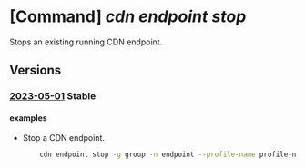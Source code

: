 # [Command] _cdn endpoint stop_

Stops an existing running CDN endpoint.

## Versions

### [2023-05-01](/Resources/mgmt-plane/L3N1YnNjcmlwdGlvbnMve30vcmVzb3VyY2Vncm91cHMve30vcHJvdmlkZXJzL21pY3Jvc29mdC5jZG4vcHJvZmlsZXMve30vZW5kcG9pbnRzL3t9L3N0b3A=/2023-05-01.xml) **Stable**

<!-- mgmt-plane /subscriptions/{}/resourcegroups/{}/providers/microsoft.cdn/profiles/{}/endpoints/{}/stop 2023-05-01 -->

#### examples

- Stop a CDN endpoint.
    ```bash
        cdn endpoint stop -g group -n endpoint --profile-name profile-name
    ```
